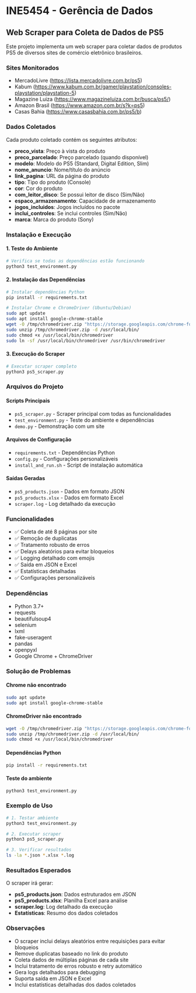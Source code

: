 # INE5454 - Gerência de Dados
## Web Scraper para Coleta de Dados de PS5

Este projeto implementa um web scraper para coletar dados de produtos PS5 de diversos sites de comércio eletrônico brasileiros.

### Sites Monitorados
- MercadoLivre (https://lista.mercadolivre.com.br/ps5)
- Kabum (https://www.kabum.com.br/gamer/playstation/consoles-playstation/playstation-5)
- Magazine Luiza (https://www.magazineluiza.com.br/busca/ps5/)
- Amazon Brasil (https://www.amazon.com.br/s?k=ps5)
- Casas Bahia (https://www.casasbahia.com.br/ps5/b)

### Dados Coletados
Cada produto coletado contém os seguintes atributos:
- **preco_vista**: Preço à vista do produto
- **preco_parcelado**: Preço parcelado (quando disponível)
- **modelo**: Modelo do PS5 (Standard, Digital Edition, Slim)
- **nome_anuncio**: Nome/título do anúncio
- **link_pagina**: URL da página do produto
- **tipo**: Tipo do produto (Console)
- **cor**: Cor do produto
- **com_leitor_disco**: Se possui leitor de disco (Sim/Não)
- **espaco_armazenamento**: Capacidade de armazenamento
- **jogos_incluidos**: Jogos incluídos no pacote
- **inclui_controles**: Se inclui controles (Sim/Não)
- **marca**: Marca do produto (Sony)

### Instalação e Execução

#### 1. Teste do Ambiente
```bash
# Verifica se todas as dependências estão funcionando
python3 test_environment.py
```

#### 2. Instalação das Dependências
```bash
# Instalar dependências Python
pip install -r requirements.txt

# Instalar Chrome e ChromeDriver (Ubuntu/Debian)
sudo apt update
sudo apt install google-chrome-stable
wget -O /tmp/chromedriver.zip "https://storage.googleapis.com/chrome-for-testing-public/140.0.7339.207/linux64/chromedriver-linux64.zip"
sudo unzip /tmp/chromedriver.zip -d /usr/local/bin/
sudo chmod +x /usr/local/bin/chromedriver
sudo ln -sf /usr/local/bin/chromedriver /usr/bin/chromedriver
```

#### 3. Execução do Scraper
```bash
# Executar scraper completo
python3 ps5_scraper.py
```

### Arquivos do Projeto

#### Scripts Principais
- `ps5_scraper.py` - Scraper principal com todas as funcionalidades
- `test_environment.py` - Teste do ambiente e dependências
- `demo.py` - Demonstração com um site

#### Arquivos de Configuração
- `requirements.txt` - Dependências Python
- `config.py` - Configurações personalizáveis
- `install_and_run.sh` - Script de instalação automática

#### Saídas Geradas
- `ps5_products.json` - Dados em formato JSON
- `ps5_products.xlsx` - Dados em formato Excel
- `scraper.log` - Log detalhado da execução

### Funcionalidades

- ✅ Coleta de até 8 páginas por site
- ✅ Remoção de duplicatas
- ✅ Tratamento robusto de erros
- ✅ Delays aleatórios para evitar bloqueios
- ✅ Logging detalhado com emojis
- ✅ Saída em JSON e Excel
- ✅ Estatísticas detalhadas
- ✅ Configurações personalizáveis

### Dependências
- Python 3.7+
- requests
- beautifulsoup4
- selenium
- lxml
- fake-useragent
- pandas
- openpyxl
- Google Chrome + ChromeDriver

### Solução de Problemas

#### Chrome não encontrado
```bash
sudo apt update
sudo apt install google-chrome-stable
```

#### ChromeDriver não encontrado
```bash
wget -O /tmp/chromedriver.zip "https://storage.googleapis.com/chrome-for-testing-public/140.0.7339.207/linux64/chromedriver-linux64.zip"
sudo unzip /tmp/chromedriver.zip -d /usr/local/bin/
sudo chmod +x /usr/local/bin/chromedriver
```

#### Dependências Python
```bash
pip install -r requirements.txt
```

#### Teste do ambiente
```bash
python3 test_environment.py
```

### Exemplo de Uso

```bash
# 1. Testar ambiente
python3 test_environment.py

# 2. Executar scraper
python3 ps5_scraper.py

# 3. Verificar resultados
ls -la *.json *.xlsx *.log
```

### Resultados Esperados

O scraper irá gerar:
- **ps5_products.json**: Dados estruturados em JSON
- **ps5_products.xlsx**: Planilha Excel para análise
- **scraper.log**: Log detalhado da execução
- **Estatísticas**: Resumo dos dados coletados

### Observações
- O scraper inclui delays aleatórios entre requisições para evitar bloqueios
- Remove duplicatas baseado no link do produto
- Coleta dados de múltiplas páginas de cada site
- Inclui tratamento de erros robusto e retry automático
- Gera logs detalhados para debugging
- Suporta saída em JSON e Excel
- Inclui estatísticas detalhadas dos dados coletados